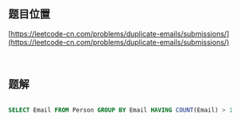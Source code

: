 ## 题目位置

[https://leetcode-cn.com/problems/duplicate-emails/submissions/](https://leetcode-cn.com/problems/duplicate-emails/submissions/)

<br/>

## 题解

```sql

SELECT Email FROM Person GROUP BY Email HAVING COUNT(Email) > 1

```